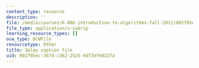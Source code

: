 ```yaml
---
content_type: resource
description: ''
file: /media/courses/6-006-introduction-to-algorithms-fall-2011/002795ec367dc36225256df3efe022fa_2YeJ-5UAke8.srt
file_type: application/x-subrip
learning_resource_types: []
ocw_type: OCWFile
resourcetype: Other
title: 3play caption file
uid: 002795ec-367d-c362-2525-6df3efe022fa
---
```

